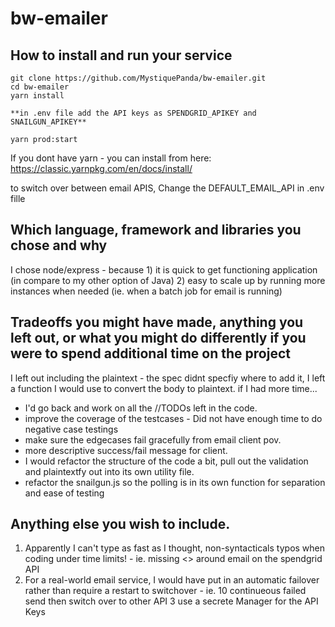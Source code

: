# bw-emailer

## How to install and run your service
```
git clone https://github.com/MystiquePanda/bw-emailer.git
cd bw-emailer
yarn install

**in .env file add the API keys as SPENDGRID_APIKEY and SNAILGUN_APIKEY**

yarn prod:start
```
If you dont have yarn - you can install from here: https://classic.yarnpkg.com/en/docs/install/

to switch over between email APIS, Change the DEFAULT_EMAIL_API in .env fille

## Which language, framework and libraries you chose and why
I chose node/express - because 1) it is quick to get functioning application (in compare to my other option of Java) 2) easy to scale up by running more instances when needed (ie. when a batch job for email is running) 

## Tradeoffs you might have made, anything you left out, or what you might do differently if you were to spend additional time on the project
I left out including the plaintext - the spec didnt specfiy where to add it, I left a function I would use to convert the body to plaintext.
if I had more time...
* I'd go back and work on all the //TODOs left in the code.
* improve the coverage of the testcases - Did not have enough time to do negative case testings
* make sure the edgecases fail gracefully from email client pov.  
* more descriptive success/fail message for client. 
* I would refactor the structure of the code a bit, pull out the validation and plaintextfy out into its own utility file. 
* refactor the snailgun.js so the polling is in its own function for separation and ease of testing


## Anything else you wish to include.
1. Apparently I can't type as fast as I thought, non-syntacticals typos when coding under time limits! - ie. missing <> around email on the spendgrid API
2. For a real-world email service, I would have put in an automatic failover rather than require a restart to switchover - ie. 10 continueous failed send then switch over to other API
3 use a secrete Manager for the API Keys

